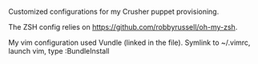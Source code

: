 Customized configurations for my Crusher puppet provisioning.

The ZSH config relies on https://github.com/robbyrussell/oh-my-zsh.

My vim configuration used Vundle (linked in the file). Symlink to ~/.vimrc, launch vim, type :BundleInstall
